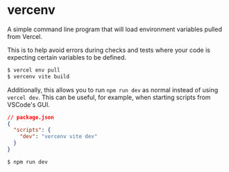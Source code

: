 # vercenv

A simple command line program that will load environment variables pulled from
Vercel.

This is to help avoid errors during checks and tests where your code is
expecting certain variables to be defined.

```sh
$ vercel env pull
$ vercenv vite build
```

Additionally, this allows you to run `npm run dev` as normal instead of using
`vercel dev`. This can be useful, for example, when starting scripts from
VSCode's GUI.

```json
// package.json
{
  "scripts": {
    "dev": "vercenv vite dev"
  }
}
```

```sh
$ npm run dev
```

